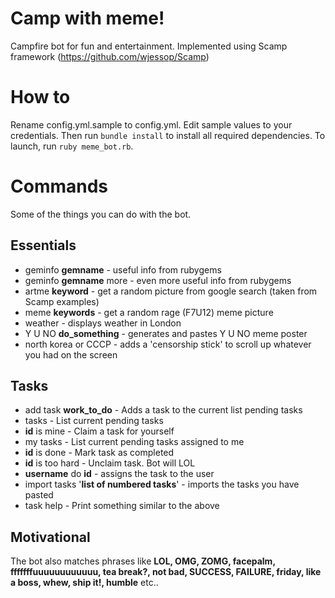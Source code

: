 Camp with meme!
========

Campfire bot for fun and entertainment.
Implemented using Scamp framework (https://github.com/wjessop/Scamp)

How to
========
Rename config.yml.sample to config.yml. Edit sample values to your credentials.
Then run `bundle install` to install all required dependencies.
To launch, run `ruby meme_bot.rb`.

Commands
========
Some of the things you can do with the bot.

Essentials
----------
* geminfo __gemname__ - useful info from rubygems
* geminfo __gemname__ more - even more useful info from rubygems
* artme __keyword__ - get a random picture from google search (taken from Scamp examples)
* meme __keywords__ - get a random rage (F7U12) meme picture
* weather - displays weather in London
* Y U NO __do_something__ - generates and pastes Y U NO meme poster
* north korea or CCCP - adds a 'censorship stick' to scroll up whatever you had on the screen

Tasks
-----
* add task __work_to_do__ - Adds a task to the current list pending tasks
* tasks - List current pending tasks
* __id__ is mine - Claim a task for yourself
* my tasks - List current pending tasks assigned to me
* __id__ is done - Mark task as completed
* __id__ is too hard - Unclaim task. Bot will LOL
* __username__ do __id__ - assigns the task to the user
* import tasks '__list of numbered tasks__' - imports the tasks you have pasted
* task help - Print something similar to the above

Motivational
------------
The bot also matches phrases like __LOL, OMG, ZOMG, facepalm, fffffffuuuuuuuuuuuu, tea break?, not bad, SUCCESS, FAILURE, friday, like a boss, whew, ship it!, humble__ etc..